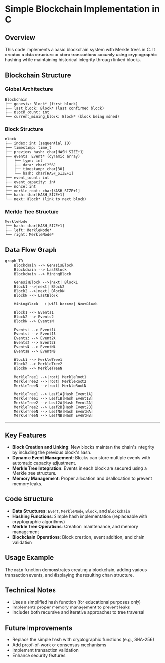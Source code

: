 
# Simple Blockchain Implementation in C

## Overview
This code implements a basic blockchain system with Merkle trees in C. It creates a data structure to store transactions securely using cryptographic hashing while maintaining historical integrity through linked blocks.

## Blockchain Structure

### Global Architecture
```plaintext
Blockchain
├── genesis: Block* (first block)
├── last_block: Block* (last confirmed block)
├── block_count: int
└── current_mining_block: Block* (block being mined)
```

### Block Structure
```plaintext
Block
├── index: int (sequential ID)
├── timestamp: time_t
├── previous_hash: char[HASH_SIZE+1]
├── events: Event* (dynamic array)
│   ├── type: int
│   ├── data: char[256]
│   ├── timestamp: char[30]
│   └── hash: char[HASH_SIZE+1]
├── event_count: int
├── event_capacity: int
├── nonce: int
├── merkle_root: char[HASH_SIZE+1]
├── hash: char[HASH_SIZE+1]
└── next: Block* (link to next block)
```

### Merkle Tree Structure
```plaintext
MerkleNode
├── hash: char[HASH_SIZE+1]
├── left: MerkleNode*
└── right: MerkleNode*
```

## Data Flow Graph

```mermaid
graph TD
    Blockchain --> GenesisBlock
    Blockchain --> LastBlock
    Blockchain --> MiningBlock
    
    GenesisBlock -->|next| Block1
    Block1 -->|next| Block2
    Block2 -->|next| BlockN
    BlockN --> LastBlock
    
    MiningBlock -->|will become| NextBlock
    
    Block1 --> Events1
    Block2 --> Events2
    BlockN --> EventsN
    
    Events1 --> Event1A
    Events1 --> Event1B
    Events2 --> Event2A
    Events2 --> Event2B
    EventsN --> EventNA
    EventsN --> EventNB
    
    Block1 --> MerkleTree1
    Block2 --> MerkleTree2
    BlockN --> MerkleTreeN
    
    MerkleTree1 -->|root| MerkleRoot1
    MerkleTree2 -->|root| MerkleRoot2
    MerkleTreeN -->|root| MerkleRootN
    
    MerkleTree1 --> Leaf1A[Hash Event1A]
    MerkleTree1 --> Leaf1B[Hash Event1B]
    MerkleTree2 --> Leaf2A[Hash Event2A]
    MerkleTree2 --> Leaf2B[Hash Event2B]
    MerkleTreeN --> LeafNA[Hash EventNA]
    MerkleTreeN --> LeafNB[Hash EventNB]
```

---

## Key Features
- **Block Creation and Linking**: New blocks maintain the chain's integrity by including the previous block's hash.
- **Dynamic Event Management**: Blocks can store multiple events with automatic capacity adjustment.
- **Merkle Tree Integration**: Events in each block are secured using a Merkle tree structure.
- **Memory Management**: Proper allocation and deallocation to prevent memory leaks.

## Code Structure
- **Data Structures**: `Event`, `MerkleNode`, `Block`, and `Blockchain`
- **Hashing Functions**: Simple hash implementation (replaceable with cryptographic algorithms)
- **Merkle Tree Operations**: Creation, maintenance, and memory management
- **Blockchain Operations**: Block creation, event addition, and chain validation

## Usage Example
The `main` function demonstrates creating a blockchain, adding various transaction events, and displaying the resulting chain structure.

## Technical Notes
- Uses a simplified hash function (for educational purposes only)
- Implements proper memory management to prevent leaks
- Includes both recursive and iterative approaches to tree traversal

## Future Improvements
- Replace the simple hash with cryptographic functions (e.g., SHA-256)
- Add proof-of-work or consensus mechanisms
- Implement transaction validation
- Enhance security features

